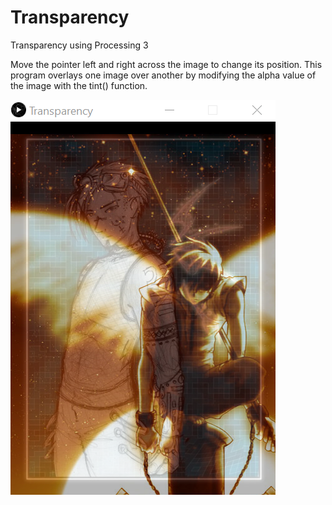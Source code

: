 # Transparency
Transparency using Processing 3

Move the pointer left and right across the image to change its position.
This program overlays one image over another by modifying the
alpha value of the image with the tint() function.

<img alt="Example" src="Example.png"> </img>
